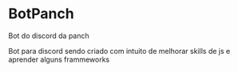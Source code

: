 # BotPanch
Bot do discord da panch

Bot para discord sendo criado com intuito de melhorar skills de js e aprender alguns frammeworks

